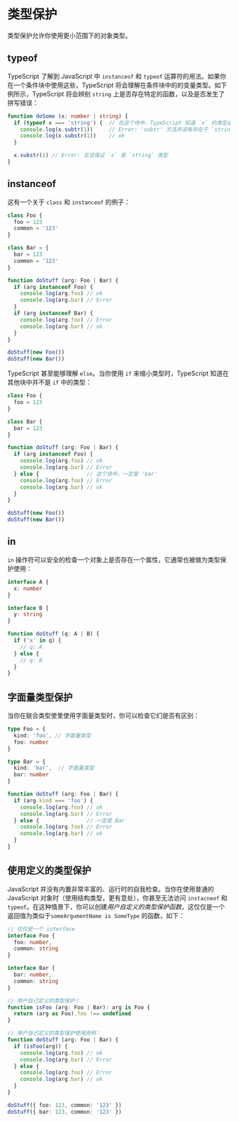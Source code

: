 # 类型保护

类型保护允许你使用更小范围下的对象类型。

## typeof

TypeScript 了解到 JavaScript 中 `instanceof` 和 `typeof` 运算符的用法。如果你在一个条件块中使用这些，TypeScript 将会理解在条件块中的的变量类型。如下例所示，TypeScript 将会辨别 `string` 上是否存在特定的函数，以及是否发生了拼写错误：

```ts
function doSome (x: number | string) {
  if (typeof x === 'string') {  // 在这个块中，TypeScript 知道 `x` 的类型必须是 `string`
    console.log(x.subtr(1))     // Error: 'subtr' 方法并没有存在于 `string` 上
    console.log(x.substr(1))    // ok
  }

  x.substr(1) // Error: 无法保证 `x` 是 `string` 类型
}
```

## instanceof

这有一个关于 `class` 和 `instanceof` 的例子：

```ts
class Foo {
  foo = 123
  common = '123'
}

class Bar = {
  bar = 123
  common = '123'
}

function doStuff (arg: Foo | Bar) {
  if (arg instanceof Foo) {
    console.log(arg.foo) // ok
    console.log(arg.bar) // Error
  }
  if (arg instanceof Bar) {
    console.log(arg.foo) // Error
    console.log(arg.bar) // ok
  }
}

doStuff(new Foo())
doStuff(new Bar())
```

TypeScript 甚至能够理解 `else`。当你使用 `if` 来缩小类型时，TypeScript 知道在其他块中并不是 `if` 中的类型：

```ts
class Foo {
  foo = 123
}

class Bar {
  bar = 123
}

function doStuff (arg: Foo | Bar) {
  if (arg instanceof Foo) {
    console.log(arg.foo) // ok
    console.log(arg.bar) // Error
  } else {               // 这个块中，一定是 'bar'
    console.log(arg.foo) // Error
    console.log(arg.bar) // ok
  }
}

doStuff(new Foo())
doStuff(new Bar())
```

## in

`in` 操作符可以安全的检查一个对象上是否存在一个属性，它通常也被做为类型保护使用：

```ts
interface A {
  x: number
}

interface B {
  y: string
}

function doStuff (q: A | B) {
  if ('x' in q) {
    // q: A
  } else {
    // q: B
  }
}
```

## 字面量类型保护

当你在联合类型使里使用字面量类型时，你可以检查它们是否有区别：

```ts
type Foo = {
  kind: 'foo', // 字面量类型
  foo: number
}

type Bar = {
  kind: 'bar',  // 字面量类型
  bar: number
}

function doStuff (arg: Foo | Bar) {
  if (arg.kind === 'foo') {
    console.log(arg.foo) // ok
    console.log(arg.bar) // Error
  } else {               // 一定是 Bar
    console.log(arg.foo) // Error
    console.log(arg.bar) // ok
  }
}
```

## 使用定义的类型保护

JavaScript 并没有内置非常丰富的、运行时的自我检查。当你在使用普通的 JavaScript 对象时（使用结构类型，更有意处），你甚至无法访问 `instacneof` 和 `typeof`。在这种情景下，你可以创建*用户自定义的类型保护函数*，这仅仅是一个返回值为类似于`someArgumentName is SomeType` 的函数，如下：

```ts
// 仅仅是一个 interface
interface Foo {
  foo: number,
  common: string
}

interface Bar {
  bar: number,
  common: string
}

// 用户自己定义的类型保护！
function isFoo (arg: Foo | Bar): arg is Foo {
  return (arg as Foo).foo !== undefined
}

// 用户自己定义的类型保护使用用例：
function doStuff (arg: Foo | Bar) {
  if (isFoo(arg)) {
    console.log(arg.foo) // ok
    console.log(arg.bar) // Error
  } else {
    console.log(arg.foo) // Error
    console.log(arg.bar) // ok
  }
}

doStuff({ foo: 123, common: '123' })
doStuff({ bar: 123, common: '123' })
```